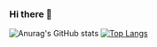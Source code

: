 ### Hi there 👋


![Anurag's GitHub stats](https://github-readme-stats.vercel.app/api?username=smalleyescoding&show_icons=true&theme=midnight-purple)
[![Top Langs](https://github-readme-stats.vercel.app/api/top-langs/?username=smalleyescoding&layout=compact)](https://github.com/smalleyescoding/github-readme-stats)

<!--
**smalleyescoding/smalleyescoding** is a ✨ _special_ ✨ repository because its `README.md` (this file) appears on your GitHub profile.

Here are some ideas to get you started:

- 🔭 I’m currently working on ...
- 🌱 I’m currently learning ...
- 👯 I’m looking to collaborate on ...
- 🤔 I’m looking for help with ...
- 💬 Ask me about ...
- 📫 How to reach me: ...
- 😄 Pronouns: ...
- ⚡ Fun fact: ...
-->
